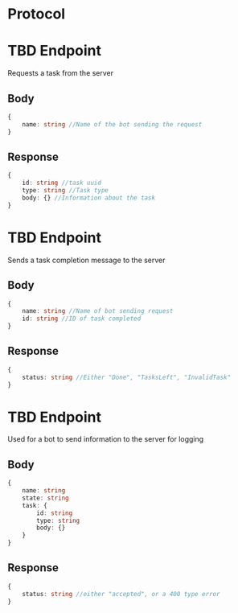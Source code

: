 # Protocol

# TBD Endpoint

Requests a task from the server

## Body
```ts
{
    name: string //Name of the bot sending the request
}
```

## Response
```ts
{
    id: string //task uuid
    type: string //Task type
    body: {} //Information about the task
}
```

# TBD Endpoint

Sends a task completion message to the server

## Body
```ts
{
    name: string //Name of bot sending request
    id: string //ID of task completed
}
```

## Response
```ts
{
    status: string //Either "Done", "TasksLeft", "InvalidTask"
}
```

# TBD Endpoint

Used for a bot to send information to the server for logging

## Body
```ts
{
    name: string
    state: string
    task: {
        id: string
        type: string
        body: {}
    }
}
```

## Response
```ts
{
    status: string //either "accepted", or a 400 type error
}
```